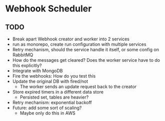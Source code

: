 # Webhook Scheduler

## TODO
- Break apart Webhook creator and worker into 2 services
- run as monorepo, create run configuration with multiple services
- Retry mechanism, should the service handle it itself, or some config on RabbitMQ
- How do the messages get cleared? Does the worker service have to do this explicitly?
- Integrate with MongoDB
- Fire the webhooks: How do you test this
- Update the original DB with fired/not
  - The worker sends an update request back to the creator
- Store expired timers in a different data store
  - Persisted set, tables are heavier?
- Retry mechanism: exponential backoff
- Future: add some sort of scaling?
  - Maybe only do this in AWS